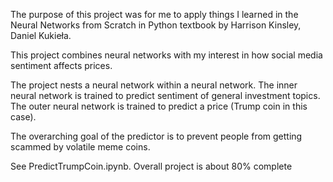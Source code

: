 The purpose of this project was for me to apply things I learned in the Neural Networks from Scratch in Python textbook by Harrison Kinsley, Daniel Kukieła.

This project combines neural networks with my interest in how social media sentiment affects prices.

The project nests a neural network within a neural network. The inner neural network is trained to predict sentiment of general investment topics. The outer neural network is trained to predict a price (Trump coin in this case).

The overarching goal of the predictor is to prevent people from getting scammed by volatile meme coins. 

See PredictTrumpCoin.ipynb. Overall project is about 80% complete
